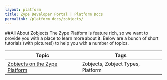 ```yaml
---
layout: platform
title: Zype Developer Portal | Platform Docs
permalink: /platform_docs/zobjects/
---
```

##All About Zobjects
The Zype Platform is feature rich, so we want to provide you with a place to learn more about it.
Below are a bunch of short tutorials (with pictures!) to help you with a number of topics.

Topic | Tags
----- | ------------
<a href="http://dev.zype.com/posts/2014/12/04/zobjects-in-the-zype-platform/">Zobjects on the Zype Platform</a> | Zobjects, Zobject Types, Platform
